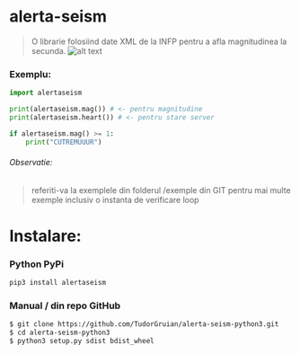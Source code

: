 # alerta-seism
> O librarie folosiind date XML de la INFP pentru a afla magnitudinea la secunda.
![alt text](https://i.imgur.com/LgCqLJI.png)
### Exemplu:
```python
import alertaseism

print(alertaseism.mag()) # <- pentru magnitudine
print(alertaseism.heart()) # <- pentru stare server

if alertaseism.mag() >= 1:
    print("CUTREMUUUR")
```
###### Observatie:
> referiti-va la exemplele din folderul /exemple din GIT pentru mai multe exemple inclusiv o instanta de verificare loop
# Instalare:
### Python PyPi
```sh
pip3 install alertaseism
```
### Manual / din repo GitHub
```sh
$ git clone https://github.com/TudorGruian/alerta-seism-python3.git
$ cd alerta-seism-python3
$ python3 setup.py sdist bdist_wheel
```

